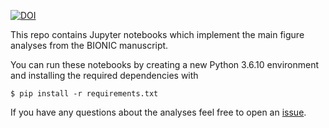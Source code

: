 [![DOI](https://zenodo.org/badge/471554987.svg)](https://zenodo.org/badge/latestdoi/471554987)

This repo contains Jupyter notebooks which implement the main figure analyses from the BIONIC manuscript.

You can run these notebooks by creating a new Python 3.6.10 environment and installing the required dependencies with

```
$ pip install -r requirements.txt
```

If you have any questions about the analyses feel free to open an [issue](https://github.com/duncster94/BIONIC-analyses/issues).
